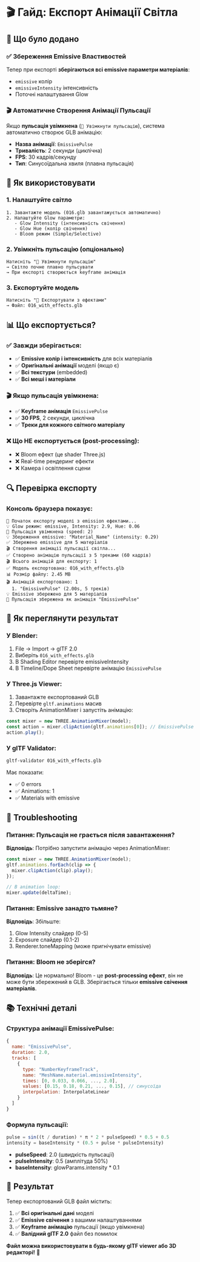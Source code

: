 # 🎬 Гайд: Експорт Анімації Світла

## 📖 Що було додано

### ✅ Збереження Emissive Властивостей
Тепер при експорті **зберігаються всі emissive параметри матеріалів**:
- `emissive` колір
- `emissiveIntensity` інтенсивність
- Поточні налаштування Glow

### 🎬 Автоматичне Створення Анімації Пульсації
Якщо **пульсація увімкнена** (`💫 Увімкнути пульсацію`), система автоматично створює GLB анімацію:
- **Назва анімації**: `EmissivePulse`
- **Тривалість**: 2 секунди (циклічна)
- **FPS**: 30 кадрів/секунду
- **Тип**: Синусоїдальна хвиля (плавна пульсація)

## 🚀 Як використовувати

### 1. Налаштуйте світло
```
1. Завантажте модель (016.glb завантажується автоматично)
2. Налаштуйте Glow параметри:
   - Glow Intensity (інтенсивність свічення)
   - Glow Hue (колір свічення)
   - Bloom режим (Simple/Selective)
```

### 2. Увімкніть пульсацію (опціонально)
```
Натисніть "💫 Увімкнути пульсацію"
→ Світло почне плавно пульсувати
→ При експорті створюється keyframe анімація
```

### 3. Експортуйте модель
```
Натисніть "💾 Експортувати з ефектами"
→ Файл: 016_with_effects.glb
```

## 📊 Що експортується?

### ✅ Завжди зберігається:
- ✅ **Emissive колір і інтенсивність** для всіх матеріалів
- ✅ **Оригінальні анімації** моделі (якщо є)
- ✅ **Всі текстури** (embedded)
- ✅ **Всі меші і матеріали**

### 🎬 Якщо пульсація увімкнена:
- ✅ **Keyframe анімація** `EmissivePulse`
- ✅ **30 FPS**, 2 секунди, циклічна
- ✅ **Треки для кожного світного матеріалу**

### ❌ Що НЕ експортується (post-processing):
- ❌ Bloom ефект (це shader Three.js)
- ❌ Real-time рендеринг ефекти
- ❌ Камера і освітлення сцени

## 🔍 Перевірка експорту

### Консоль браузера показує:
```
💾 Початок експорту моделі з emission ефектами...
💡 Glow режим: emissive, Intensity: 2.9, Hue: 0.06
🌊 Пульсація увімкнена (speed: 2)
💡 Збереження emissive: "Material_Name" (intensity: 0.29)
✅ Збережено emissive для 5 матеріалів
🎬 Створення анімації пульсації світла...
✅ Створено анімацію пульсації з 5 треками (60 кадрів)
🎬 Всього анімацій для експорту: 1
✅ Модель експортована: 016_with_effects.glb
📊 Розмір файлу: 2.45 MB
🎬 Анімацій експортовано: 1
  1. "EmissivePulse" (2.00s, 5 треків)
💡 Emissive збережено для 5 матеріалів
🌊 Пульсація збережена як анімація "EmissivePulse"
```

## 🎯 Як переглянути результат

### У Blender:
1. File → Import → glTF 2.0
2. Виберіть `016_with_effects.glb`
3. В Shading Editor перевірте emissiveIntensity
4. В Timeline/Dope Sheet перевірте анімацію `EmissivePulse`

### У Three.js Viewer:
1. Завантажте експортований GLB
2. Перевірте `gltf.animations` масив
3. Створіть AnimationMixer і запустіть анімацію:
```javascript
const mixer = new THREE.AnimationMixer(model);
const action = mixer.clipAction(gltf.animations[0]); // EmissivePulse
action.play();
```

### У glTF Validator:
```bash
gltf-validator 016_with_effects.glb
```
Має показати:
- ✅ 0 errors
- ✅ Animations: 1
- ✅ Materials with emissive

## 🐛 Troubleshooting

### Питання: Пульсація не грається після завантаження?
**Відповідь**: Потрібно запустити анімацію через AnimationMixer:
```javascript
const mixer = new THREE.AnimationMixer(model);
gltf.animations.forEach(clip => {
  mixer.clipAction(clip).play();
});

// В animation loop:
mixer.update(deltaTime);
```

### Питання: Emissive занадто тьмяне?
**Відповідь**: Збільште:
1. Glow Intensity слайдер (0-5)
2. Exposure слайдер (0.1-2)
3. Renderer.toneMapping (може пригнічувати emissive)

### Питання: Bloom не зберігся?
**Відповідь**: Це нормально! Bloom - це **post-processing ефект**, він не може бути збережений в GLB. Зберігається тільки **emissive свічення матеріалів**.

## 📚 Технічні деталі

### Структура анімації EmissivePulse:
```javascript
{
  name: "EmissivePulse",
  duration: 2.0,
  tracks: [
    {
      type: "NumberKeyframeTrack",
      name: "MeshName.material.emissiveIntensity",
      times: [0, 0.033, 0.066, ..., 2.0],
      values: [0.15, 0.18, 0.21, ..., 0.15], // синусоїда
      interpolation: InterpolateLinear
    }
  ]
}
```

### Формула пульсації:
```javascript
pulse = sin((t / duration) * π * 2 * pulseSpeed) * 0.5 + 0.5
intensity = baseIntensity * (0.5 + pulse * pulseIntensity)
```
- **pulseSpeed**: 2.0 (швидкість пульсації)
- **pulseIntensity**: 0.5 (амплітуда 50%)
- **baseIntensity**: glowParams.intensity * 0.1

## 🎉 Результат

Тепер експортований GLB файл містить:
1. ✅ **Всі оригінальні дані** моделі
2. ✅ **Emissive свічення** з вашими налаштуваннями
3. ✅ **Keyframe анімацію** пульсації (якщо увімкнена)
4. ✅ **Валідний glTF 2.0** файл без помилок

**Файл можна використовувати в будь-якому glTF viewer або 3D редакторі!** 🚀
